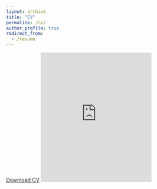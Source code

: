 ```yaml
---
layout: archive
title: "CV"
permalink: /cv/
author_profile: true
redirect_from:
  - /resume
---
```


[Download CV](../files/CVSep13_2022.pdf)
<embed src="https://rmcglass.github.io/files/McGlassonCV_2022-10-20.pdf" type="application/pdf" height="350"/>
